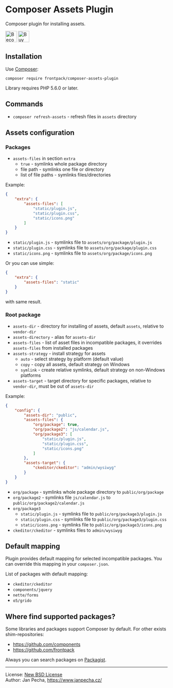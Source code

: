 # Composer Assets Plugin

Composer plugin for installing assets.

<a href="https://www.patreon.com/bePatron?u=9680759"><img src="https://c5.patreon.com/external/logo/become_a_patron_button.png" alt="Become a Patron!" height="35"></a>
<a href="https://www.paypal.me/janpecha/5eur"><img src="https://buymecoffee.intm.org/img/button-paypal-white.png" alt="Buy me a coffee" height="35"></a>


## Installation

Use [Composer](http://getcomposer.org/):

```
composer require frontpack/composer-assets-plugin
```

Library requires PHP 5.6.0 or later.


## Commands

* `composer refresh-assets` - refresh files in `assets` directory


## Assets configuration

### Packages

* `assets-files` in section `extra`
	* `true` - symlinks whole package directory
	* file path - symlinks one file or directory
	* list of file paths - symlinks files/directories

Example:

``` json
{
	"extra": {
		"assets-files": [
			"static/plugin.js",
			"static/plugin.css",
			"static/icons.png"
		]
	}
}
```

* `static/plugin.js` - symlinks file to `assets/org/package/plugin.js`
* `static/plugin.css` - symlinks file to `assets/org/package/plugin.css`
* `static/icons.png` - symlinks file to `assets/org/package/icons.png`

Or you can use simple:

``` json
{
	"extra": {
		"assets-files": "static"
	}
}
```

with same result.


### Root package

* `assets-dir` - directory for installing of assets, default `assets`, relative to `vendor-dir`
* `assets-directory` - alias for `assets-dir`
* `assets-files` - list of asset files in incompatible packages, it overrides `assets-files` from installed packages
* `assets-strategy` - install strategy for assets
	* `auto` - select strategy by platform (default value)
	* `copy` - copy all assets, default strategy on Windows
	* `symlink` - create relative symlinks, default strategy on non-Windows platforms
* `assets-target` - target directory for specific packages, relative to `vendor-dir`, must be out of `assets-dir`

Example:

``` json
{
	"config": {
		"assets-dir": "public",
		"assets-files": {
			"org/package": true,
			"org/package2": "js/calendar.js",
			"org/package3": [
				"static/plugin.js",
				"static/plugin.css",
				"static/icons.png"
			]
		},
		"assets-target": {
			"ckeditor/ckeditor": "admin/wysiwyg"
		}
	}
}
```

* `org/package` - symlinks whole package directory to `public/org/package`
* `org/package2` - symlinks file `js/calendar.js` to `public/org/package2/calendar.js`
* `org/package3`
	* `static/plugin.js` - symlinks file to `public/org/package3/plugin.js`
	* `static/plugin.css` - symlinks file to `public/org/package3/plugin.css`
	* `static/icons.png` - symlinks file to `public/org/package3/icons.png`
* `ckeditor/ckeditor` - symlinks files to `admin/wysiwyg`


## Default mapping

Plugin provides default mapping for selected incompatible packages. You can override this mapping in your `composer.json`.

List of packages with default mapping:

* `ckeditor/ckeditor`
* `components/jquery`
* `nette/forms`
* `o5/grido`


## Where find supported packages?

Some libraries and packages support Composer by default. For other exists shim-repositories:

* https://github.com/components
* https://github.com/frontpack

Always you can search packages on [Packagist](https://packagist.org/).

------------------------------

License: [New BSD License](license.md)
<br>Author: Jan Pecha, https://www.janpecha.cz/
